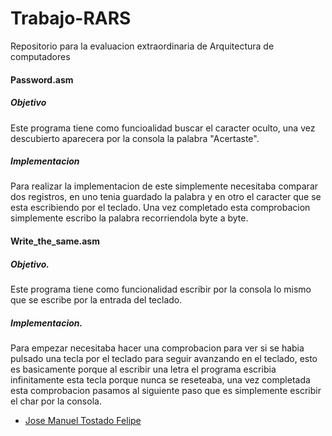 # Trabajo-RARS
Repositorio para la evaluacion extraordinaria de Arquitectura de computadores


#### Password.asm

##### Objetivo
Este programa tiene como funcioalidad buscar el caracter oculto, una vez descubierto aparecera por la consola la palabra "Acertaste". 

##### Implementacion
Para realizar la implementacion de este simplemente necesitaba comparar dos registros, en uno tenia guardado la palabra y en otro el caracter que se esta escribiendo por el teclado. Una vez completado esta comprobacion simplemente escribo la palabra recorriendola byte a byte.

#### Write_the_same.asm

##### Objetivo.
Este programa tiene como funcionalidad escribir por la consola lo mismo que se escribe por la entrada del teclado.

##### Implementacion.
Para empezar necesitaba hacer una comprobacion para ver si se habia pulsado una tecla por el teclado para seguir avanzando en el teclado, esto es basicamente porque al escribir una letra el programa escribia infinitamente esta tecla porque nunca se reseteaba, una vez completada esta comprobacion pasamos al siguiente paso que es simplemente escribir el char por la consola.




- [Jose Manuel Tostado Felipe](https://github.com/Josetost)

